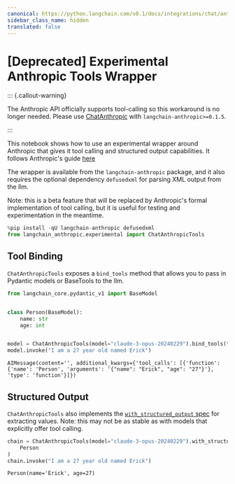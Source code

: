 ```yaml
---
canonical: https://python.langchain.com/v0.1/docs/integrations/chat/anthropic_functions
sidebar_class_name: hidden
translated: false
---
```


# [Deprecated] Experimental Anthropic Tools Wrapper

::: {.callout-warning}

The Anthropic API officially supports tool-calling so this workaround is no longer needed. Please use [ChatAnthropic](/docs/integrations/chat/anthropic) with `langchain-anthropic>=0.1.5`.

:::

This notebook shows how to use an experimental wrapper around Anthropic that gives it tool calling and structured output capabilities. It follows Anthropic's guide [here](https://docs.anthropic.com/claude/docs/functions-external-tools)

The wrapper is available from the `langchain-anthropic` package, and it also requires the optional dependency `defusedxml` for parsing XML output from the llm.

Note: this is a beta feature that will be replaced by Anthropic's formal implementation of tool calling, but it is useful for testing and experimentation in the meantime.

```python
%pip install -qU langchain-anthropic defusedxml
from langchain_anthropic.experimental import ChatAnthropicTools
```

## Tool Binding

`ChatAnthropicTools` exposes a `bind_tools` method that allows you to pass in Pydantic models or BaseTools to the llm.

```python
from langchain_core.pydantic_v1 import BaseModel


class Person(BaseModel):
    name: str
    age: int


model = ChatAnthropicTools(model="claude-3-opus-20240229").bind_tools(tools=[Person])
model.invoke("I am a 27 year old named Erick")
```

```output
AIMessage(content='', additional_kwargs={'tool_calls': [{'function': {'name': 'Person', 'arguments': '{"name": "Erick", "age": "27"}'}, 'type': 'function'}]})
```

## Structured Output

`ChatAnthropicTools` also implements the [`with_structured_output` spec](/docs/modules/model_io/chat/structured_output) for extracting values. Note: this may not be as stable as with models that explicitly offer tool calling.

```python
chain = ChatAnthropicTools(model="claude-3-opus-20240229").with_structured_output(
    Person
)
chain.invoke("I am a 27 year old named Erick")
```

```output
Person(name='Erick', age=27)
```